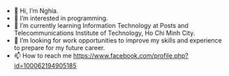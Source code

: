- 👋 Hi, I’m Nghia.
- 👀 I’m interested in programming.
- 🌱 I’m currently learning Information Technology at Posts and Telecommunications Institute of Technology, Ho Chi Minh City.
- 💞️ I’m looking for work opportunities to improve my skills and experience to prepare for my future career.
- 📫 How to reach me https://www.facebook.com/profile.php?id=100062194905185
